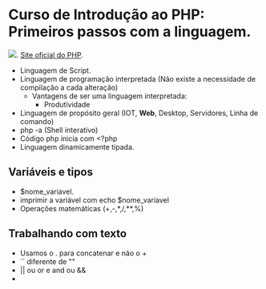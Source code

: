 # Curso de Introdução ao PHP: Primeiros passos com a linguagem.
![](https://www.alura.com.br/assets/api/share/curso-php-primeiros-passos.png).
[Site oficial do PHP](https://php.net/).
* Linguagem de Script.
* Linguagem de programação interpretada (Não existe a necessidade de compilação a cada alteração)
  * Vantagens de ser uma linguagem interpretada:
    * Produtividade
* Linguagem de propósito geral (IOT, **Web**, Desktop, Servidores, Linha de comando)
* php -a (Shell interativo)
* Código php inicia com <?php
* Linguagem dinamicamente tipada.

## Variáveis e tipos
* $nome_variavel.
* imprimir a variável com echo $nome_variavel
* Operações matemáticas (+,-,*,/,**,%)

## Trabalhando com texto
* Usamos o . para concatenar e não o +
* ´´ diferente de ""
* || ou or e and ou &&
* 




